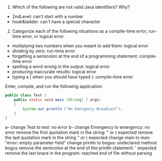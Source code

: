 1. Which of the following are not valid Java identifiers? Why?
- 2ndLevel: can't start with a number
- hook&ladder: can't have a special character

2. Categorize each of the following situations as a compile-time error, run-time error, or logical error.
- multiplying two numbers when you meant to add them: logical error
- dividing by zero: run-time error
- forgetting a semicolon at the end of a programming statement: compile-time error
- spelling a word wrong in the output: logical error
- producing inaccurate results: logical error
- typing a [ when you should have typed (: compile-time error

Enter, compile, and run the following application:
```java
public class Test {
	public static void main (String[ ] args)
	{
    	System.out.println ("An Emergency Broadcast");
	}
}

```
a- change Test to test: no error
b- change Emergency to emergency: no error
remove the first quotation mark in the string: " or ( expected
remove the last quotation mark in the string " or ) expected
change main to man: "error: empty parameter field"
change println to bogus: undeclared method: bogus
remove the semicolon at the end of the println statement: ' expected
remove the last brace in the program: reached end of file without parsing
